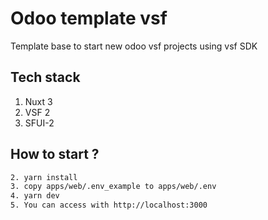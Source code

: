# Odoo template vsf

Template base to start new odoo vsf projects using vsf SDK

## Tech stack

1. Nuxt 3
2. VSF 2
3. SFUI-2


## How to start ?

```sh
2. yarn install
3. copy apps/web/.env_example to apps/web/.env
4. yarn dev
5. You can access with http://localhost:3000
```

